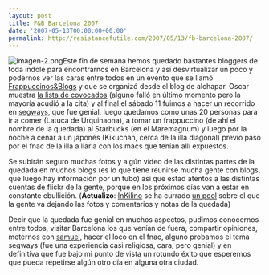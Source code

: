 ```yaml
---
layout: post
title: F&B Barcelona 2007
date: '2007-05-13T00:00:00+00:00'
permalink: http://resistancefutile.com/2007/05/13/fb-barcelona-2007/
---
```

<img class="derecha" src='/assets/imagen-2.png' alt='imagen-2.png' />Este fin de semana hemos quedado bastantes bloggers de toda índole para encontrarnos en Barcelona y así desvirtualizar un poco y podernos ver las caras entre todos en un evento que se llamó <a href="http://www.alchapar.com/?p=217">Frappuccinos&Blogs</a> y que se organizó desde el blog de alchapar. Oscar muestra <a href="http://www.sferazero.com/archivos/2007/05/frappuccinos-blogs">la lista de covocados</a> (alguno falló en último momento pero la mayoría acudió a la cita) y al final el sábado 11 fuimos a hacer un recorrido en <a href="http://www.spainglides.com/index.asp">segways</a>, que fue genial, luego quedamos como unas 20 personas para ir a comer (Latuca de Urquinaona), a tomar un frappuccino (de ahí el nombre de la quedada) al Starbucks (en el Maremagnum) y luego por la noche a cenar a un japonés (Kikuchan, cerca de la illa diagonal) previo paso por el fnac de la illa a liarla con los macs que tenían allí expuestos. 

Se subirán seguro muchas fotos y algún vídeo de las distintas partes de la quedada en muchos blogs (es lo que tiene reunirse mucha gente con blogs, que luego hay información por un tubo) así que estad atentos a las distintas cuentas de flickr de la gente, porque en los próximos días van a estar en constante ebullición. (<strong>Actualizo</strong>: <a href="http://www.inkilino.com/">InKilino</a> se ha currado <a href="http://www.flickr.com/groups/fbbarcelona/pool/">un pool</a> sobre el que la gente va dejando las fotos y comentarios y notas de la quedada)

Decir que la quedada fue genial en muchos aspectos, pudimos conocernos entre todos, visitar Barcelona los que venían de fuera, compartir opiniones, meternos con <a href="http://sopmacsl.com/">samuel</a>, hacer el loco en el fnac, alguno probamos el tema segways (fue una experiencia casi religiosa, cara, pero genial) y en definitiva que fue bajo mi punto de vista un rotundo éxito que esperemos que pueda repetirse algún otro día en alguna otra ciudad. 

